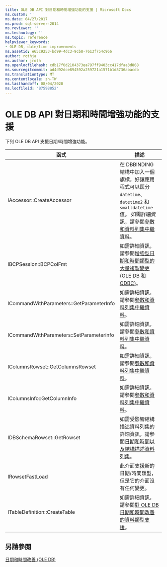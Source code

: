 ```yaml
---
title: OLE DB API 對日期和時間增強功能的支援 | Microsoft Docs
ms.custom: ''
ms.date: 04/27/2017
ms.prod: sql-server-2014
ms.reviewer: ''
ms.technology: ''
ms.topic: reference
helpviewer_keywords:
- OLE DB, date/time improvements
ms.assetid: e65c9253-bd99-4dc3-9cb8-7613f754c966
author: rothja
ms.author: jroth
ms.openlocfilehash: cdb17f0d2104373ea797ff9403cc417dfaa3d868
ms.sourcegitcommit: ad4d92dce894592a259721a1571b1d8736abacdb
ms.translationtype: MT
ms.contentlocale: zh-TW
ms.lasthandoff: 08/04/2020
ms.locfileid: "87598852"
---
```

# <a name="ole-db-api-support-for-date-and-time-enhancements"></a>OLE DB API 對日期和時間增強功能的支援
  下列 OLE DB API 支援日期/時間增強功能。  
  
|函式|描述|  
|--------------|-----------------|  
|IAccessor::CreateAccessor|在 DBBINDING 結構中加入一個旗標，好讓應用程式可以區分 `datetime`、`datetime2` 和 `smalldatetime` 值。 如需詳細資訊，請參閱[參數和資料列集中繼資料](metadata-parameter-and-rowset.md)。|  
|IBCPSession::BCPColFmt|如需詳細資訊，請參閱[增強型日期和時間類型的大量複製變更 &#40;OLE DB 和 ODBC&#41;](../native-client-odbc-date-time/bulk-copy-changes-for-enhanced-date-and-time-types-ole-db-and-odbc.md)。|  
|ICommandWithParameters::GetParameterInfo|如需詳細資訊，請參閱[參數和資料列集中繼資料](metadata-parameter-and-rowset.md)。|  
|ICommandWithParameters::SetParameterinfo|如需詳細資訊，請參閱[參數和資料列集中繼資料](metadata-parameter-and-rowset.md)。|  
|IColumnsRowset::GetColumnsRowset|如需詳細資訊，請參閱[參數和資料列集中繼資料](metadata-parameter-and-rowset.md)。|  
|IColumnsInfo::GetColumnInfo|如需詳細資訊，請參閱[參數和資料列集中繼資料](metadata-parameter-and-rowset.md)。|  
|IDBSchemaRowset::GetRowset|如需受影響結構描述資料列集的詳細資訊，請參閱[日期和時間以及結構描述資料列集](../native-client-ole-db-rowsets/rowsets.md)。|  
|IRowsetFastLoad|此介面支援新的日期/時間類型，但是它的介面沒有任何變更。|  
|ITableDefinition::CreateTable|如需詳細資訊，請參閱[對 OLE DB 日期和時間改善的資料類型支援](data-type-support-for-ole-db-date-and-time-improvements.md)。|  
  
## <a name="see-also"></a>另請參閱  
 [日期和時間改善 &#40;OLE DB&#41;](date-and-time-improvements-ole-db.md)  
  
  
